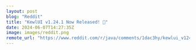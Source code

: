 ```yaml
---
layout: post
blog: "Reddit"
title: "KewlUI v1.24.1 Now Released! 🎉"
date: 2024-06-07T14:27:35Z
image: images/reddit.png
remote_url: "https://www.reddit.com/r/java/comments/1dac3hy/kewlui_v1241_now_released/"
---
```

